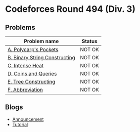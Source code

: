 # Codeforces Round 494 (Div. 3)

## Problems

| Problem name                                                               | Status |
| -------------------------------------------------------------------------- | ------ |
| [A. Polycarp's Pockets](problems/A._Polycarp's_Pockets.md)                 | NOT OK |
| [B. Binary String Constructing](problems/B._Binary_String_Constructing.md) | NOT OK |
| [C. Intense Heat](problems/C._Intense_Heat.md)                             | NOT OK |
| [D. Coins and Queries](problems/D._Coins_and_Queries.md)                   | NOT OK |
| [E. Tree Constructing](problems/E._Tree_Constructing.md)                   | NOT OK |
| [F. Abbreviation](problems/F._Abbreviation.md)                             | NOT OK |

## Blogs

- [Announcement](blogs/Announcement.md)
- [Tutorial](blogs/Tutorial.md)

